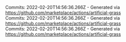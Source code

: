 Commits: 2022-02-20T14:56:36.266Z - Generated via https://github.com/marketplace/actions/artificial-grass
<br>
Commits: 2022-02-20T14:56:36.266Z - Generated via https://github.com/marketplace/actions/artificial-grass
<br>
Commits: 2022-02-20T14:56:36.266Z - Generated via https://github.com/marketplace/actions/artificial-grass
<br>
